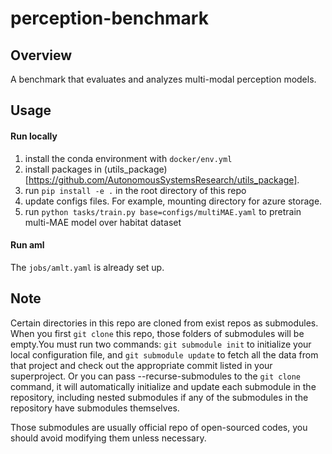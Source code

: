 # perception-benchmark

## Overview

A benchmark that evaluates and analyzes multi-modal perception models.


## Usage

#### Run locally
1. install the conda environment with `docker/env.yml`
2. install packages in (utils_package)[https://github.com/AutonomousSystemsResearch/utils_package].
3. run `pip install -e .` in the root directory of this repo
4. update configs files. For example, mounting directory for azure storage.
5. run `python tasks/train.py base=configs/multiMAE.yaml` to pretrain multi-MAE model over habitat dataset 

#### Run aml
The `jobs/amlt.yaml` is already set up.
## Note

Certain directories in this repo are cloned from exist repos as submodules. When you first `git clone` this repo, those folders of submodules will be empty.You must run two commands: `git submodule init` to initialize your local configuration file, and `git submodule update` to fetch all the data from that project and check out the appropriate commit listed in your superproject. Or you can pass --recurse-submodules to the `git clone` command, it will automatically initialize and update each submodule in the repository, including nested submodules if any of the submodules in the repository have submodules themselves.

Those submodules are usually official repo of open-sourced codes, you should avoid modifying them unless necessary.
